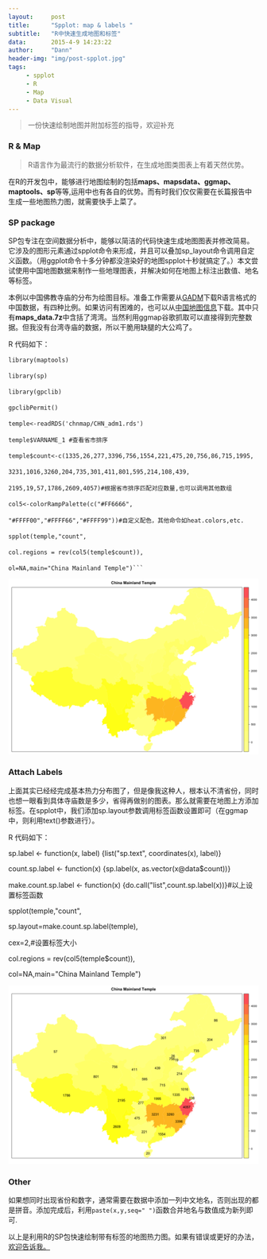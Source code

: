 ```yaml
---
layout:     post
title:      "Spplot: map & labels "
subtitle:   "R中快速生成地图和标签"
data:       2015-4-9 14:23:22
author:     "Dann"
header-img: "img/post-spplot.jpg"
tags:
     - spplot
     - R
     - Map
     - Data Visual
---
```


> 一份快速绘制地图并附加标签的指导，欢迎补充

###  R & Map   

>R语言作为最流行的数据分析软件，在生成地图类图表上有着天然优势。

在R的开发包中，能够进行地图绘制的包括**maps、mapsdata、ggmap、maptools、sp**等等,运用中也有各自的优势。而有时我们仅仅需要在长篇报告中生成一些地图热力图，就需要快手上菜了。

###  SP package
SP包专注在空间数据分析中，能够以简洁的代码快速生成地图图表并修改简易。它涉及的图形元素通过spplot命令来形成，并且可以叠加sp_layout命令调用自定义函数。（用ggplot命令十多分钟都没渲染好的地图spplot十秒就搞定了。）本文尝试使用中国地图数据来制作一些地理图表，并解决如何在地图上标注出数值、地名等标签。

本例以中国佛教寺庙的分布为绘图目标。准备工作需要从<a href="http://gadm.org/">GADM</a>下载R语言格式的中国数据，有四种比例。如果访问有困难的，也可以从<a href="http://pan.baidu.com/s/1eROX0zS">中国地图信息</a>下载。其中只有**maps_data.7z**中含括了湾湾。当然利用ggmap谷歌抓取可以直接得到完整数据。但我没有台湾寺庙的数据，所以干脆用缺腿的大公鸡了。

R 代码如下：

    library(maptools)

    library(sp)
    
    library(gpclib) 
    
    gpclibPermit() 
    
    temple<-readRDS('chnmap/CHN_adm1.rds')
    
    temple$VARNAME_1 #查看省市排序
    
    temple$count<-c(1335,26,277,3396,756,1554,221,475,20,756,86,715,1995,

    3231,1016,3260,204,735,301,411,801,595,214,108,439,

    2195,19,57,1786,2609,4057)#根据省市排序匹配对应数量,也可以调用其他数组
    
    col5<-colorRampPalette(c("#FF6666",

    "#FFFF00","#FFFF66","#FFFF99"))#自定义配色，其他命令如heat.colors,etc.

    spplot(temple,"count",

    col.regions = rev(col5(temple$count)),

    ol=NA,main="China Mainland Temple")```

![China Mainland Temple](/img/Rplot39.png)

###  Attach Labels
上面其实已经经完成基本热力分布图了，但是像我这种人，根本认不清省份，同时也想一眼看到具体寺庙数是多少，省得再做别的图表。那么就需要在地图上方添加标签。在spplot中，我们添加sp.layout参数调用标签函数设置即可（在ggmap中，则利用text()参数进行）。

R 代码如下：

   sp.label <- function(x, label) {list("sp.text", coordinates(x), label)}

   count.sp.label <- function(x) {sp.label(x, as.vector(x@data$count))}

   make.count.sp.label <- function(x) {do.call("list",count.sp.label(x))}#以上设置标签函数

   spplot(temple,"count",

   sp.layout=make.count.sp.label(temple),

   cex=2,#设置标签大小

   col.regions = rev(col5(temple$count)),

   col=NA,main="China Mainland Temple")


![China Mainland Temple](/img/Rplot38.png)

###  Other
如果想同时出现省份和数字，通常需要在数据中添加一列中文地名，否则出现的都是拼音。添加完成后，利用`paste(x,y,seq=" ")`函数合并地名与数值成为新列即可.

以上是利用R的SP包快速绘制带有标签的地图热力图。如果有错误或更好的办法，<a href="mailto:dannsaoyou@gmail.com">欢迎告诉我。</a>